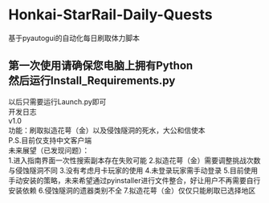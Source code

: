 # Honkai-StarRail-Daily-Quests  
基于pyautogui的自动化每日刷取体力脚本  

第一次使用请确保您电脑上拥有Python  
然后运行Install_Requirements.py  
-----------------------------------
以后只需要运行Launch.py即可  
开发日志  
v1.0  
功能：刷取拟造花萼（金）以及侵蚀隧洞的死水，大公和信使本  
P.S.目前仅支持中文客户端  
未来展望（已发现问题）：  
1.进入指南界面一次性搜索副本存在失败可能
2.拟造花萼（金）需要调整挑战次数与侵蚀隧洞不同
3.没有考虑月卡玩家的使用
4.未登录玩家需手动登录
5.目前使用手动安装的策略，未来希望通过pyinstaller进行文件整合，好让用户不再需要自行安装依赖
6.侵蚀隧洞的遗器类别不全
7.拟造花萼（金）仅仅只能刷取已选择地区
